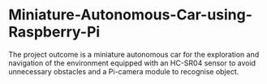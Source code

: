 # Miniature-Autonomous-Car-using-Raspberry-Pi
The project outcome is a miniature autonomous car for the exploration and navigation of the environment equipped with an HC-SR04 sensor to avoid unnecessary obstacles and a Pi-camera module to recognise object.
